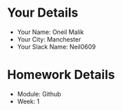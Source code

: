 <!--

The title for your pull request should be made in this format

CITY CLASS_NO - FIRST_NAME LAST_NAME - MODULE - WEEK_NO

For example,

London Class 7 - Chris Owen - HTMl/CSS - Week 1

-->

# Your Details

- Your Name: Oneil Malik
- Your City: Manchester
- Your Slack Name: Neil0609

# Homework Details

- Module: Github
- Week: 1
